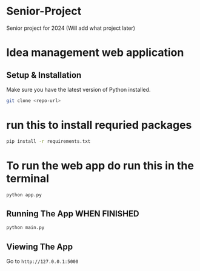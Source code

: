 # Senior-Project
Senior project for 2024 (Will add what project later)
# Idea management web application

## Setup & Installation

Make sure you have the latest version of Python installed.

```bash
git clone <repo-url>
```
# run this to install requried packages
```bash
pip install -r requirements.txt
```
# To run the web app do run this in the terminal
```bash
python app.py
```
## Running The App **WHEN FINISHED**

```bash
python main.py
```

## Viewing The App

Go to `http://127.0.0.1:5000`